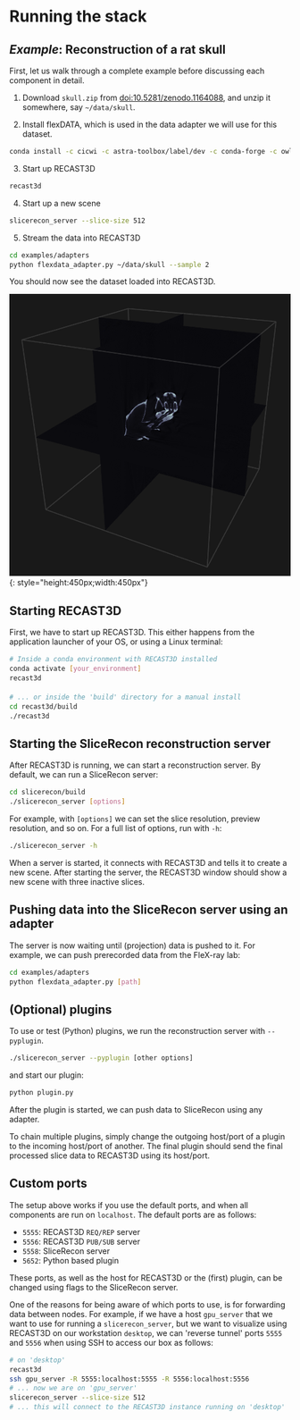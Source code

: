 # Running the stack

## *Example*: Reconstruction of a rat skull

First, let us walk through a complete example before discussing each component in detail.

1. Download `skull.zip` from [doi:10.5281/zenodo.1164088](https://doi.org/10.5281/zenodo.1164088), and unzip it somewhere, say `~/data/skull`.

2. Install flexDATA, which is used in the data adapter we will use for this dataset.
```bash
conda install -c cicwi -c astra-toolbox/label/dev -c conda-forge -c owlas flexdata
```
3. Start up RECAST3D
```bash
recast3d
```
4. Start up a new scene
```bash
slicerecon_server --slice-size 512
```
5. Stream the data into RECAST3D
```bash
cd examples/adapters
python flexdata_adapter.py ~/data/skull --sample 2
```

You should now see the dataset loaded into RECAST3D.

![Rat skull dataset](rat_skull.png){: style="height:450px;width:450px"}

## Starting RECAST3D

First, we have to start up RECAST3D. This either happens from the application launcher of your OS, or using a Linux terminal:

```bash
# Inside a conda environment with RECAST3D installed
conda activate [your_environment]
recast3d

# ... or inside the 'build' directory for a manual install
cd recast3d/build
./recast3d
```

## Starting the SliceRecon reconstruction server

After RECAST3D is running, we can start a reconstruction server. By default, we can run a SliceRecon server:

```bash
cd slicerecon/build
./slicerecon_server [options]
```

For example, with `[options]` we can set the slice resolution, preview resolution, and so on. For a full list of options, run with `-h`:

```bash
./slicerecon_server -h
```

When a server is started, it connects with RECAST3D and tells it to create a new scene. After starting the server, the RECAST3D window should show a new scene with three inactive slices.

## Pushing data into the SliceRecon server using an adapter

The server is now waiting until (projection) data is pushed to it. For example,
we can push prerecorded data from the FleX-ray lab:

```bash
cd examples/adapters
python flexdata_adapter.py [path]
```

## (Optional) plugins

To use or test (Python) plugins, we run the reconstruction server with `--pyplugin`.

```bash
./slicerecon_server --pyplugin [other options]
```

and start our plugin:

```bash
python plugin.py
```

After the plugin is started, we can push data to SliceRecon using any adapter.

To chain multiple plugins, simply change the outgoing host/port of a plugin to the incoming host/port of another. The final plugin should send the final processed slice data to RECAST3D using its host/port.

## Custom ports

The setup above works if you use the default ports, and when all components are run on `localhost`. The default ports are as follows:

- `5555`: RECAST3D `REQ/REP` server
- `5556`: RECAST3D `PUB/SUB` server
- `5558`: SliceRecon server
- `5652`: Python based plugin

These ports, as well as the host for RECAST3D or the (first) plugin, can be changed using flags to the SliceRecon server.

One of the reasons for being aware of which ports to use, is for forwarding data between nodes. For example, if we have a host `gpu_server` that we want to use for running a `slicerecon_server`, but we want to visualize using RECAST3D on our workstation `desktop`, we can 'reverse tunnel' ports `5555` and `5556` when using SSH to access our box as follows:

```bash
# on 'desktop'
recast3d
ssh gpu_server -R 5555:localhost:5555 -R 5556:localhost:5556
# ... now we are on 'gpu_server'
slicerecon_server --slice-size 512
# ... this will connect to the RECAST3D instance running on 'desktop'
```
